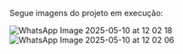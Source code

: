 Segue imagens do projeto em execução:


![WhatsApp Image 2025-05-10 at 12 02 18](https://github.com/user-attachments/assets/640cb0db-219d-4163-ad59-e15f39e8f425)
![WhatsApp Image 2025-05-10 at 12 02 06](https://github.com/user-attachments/assets/3ca937a6-00df-434e-a0b7-eb2975d87d68)
